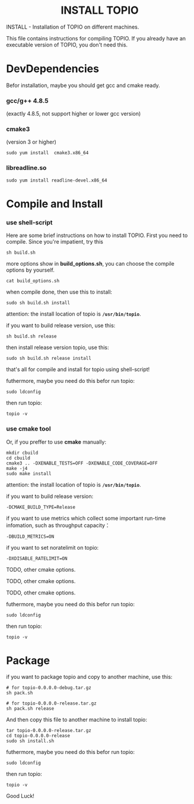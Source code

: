 # <center>INSTALL TOPIO</center>

INSTALL - Installation of TOPIO on different machines.

This file contains instructions for compiling TOPIO. If you already have an
executable version of TOPIO, you don't need this.

# DevDependencies

Befor installation, maybe you should get gcc and cmake ready.

### gcc/g++ 4.8.5
 (exactly 4.8.5, not support higher or lower gcc version)

### cmake3
(version 3 or higher)

```
sudo yum install  cmake3.x86_64
```

### libreadline.so

```
sudo yum install readline-devel.x86_64
```

# Compile and Install
### use shell-script
Here are some brief instructions on how to install TOPIO.  First you need to
compile.  Since you're impatient, try this

```
sh build.sh
```
more options show in **build_options.sh**, you can choose the compile options by yourself.

```
cat build_options.sh
```

when compile done, then use this to install:

```
sudo sh build.sh install
```

attention: the install location of topio is **`/usr/bin/topio`**.

if you want to build release version, use this:

```
sh build.sh release
```

then install release version topio, use this:

```
sudo sh build.sh release install
```

that's all for compile and install for topio using shell-script!


futhermore, maybe you need do this befor run topio:

```
sudo ldconfig
```

then run topio:

```
topio -v
```


### use cmake tool
Or, if you preffer to use **cmake** manually:

```
mkdir cbuild
cd cbuild
cmake3 .. -DXENABLE_TESTS=OFF -DXENABLE_CODE_COVERAGE=OFF 
make -j4
sudo make install
```

attention: the install location of topio is **`/usr/bin/topio`**.

if you want to build release version:

```
-DCMAKE_BUILD_TYPE=Release
```

if you want to use metrics which collect some important run-time infomation, such as throughput capacity：

```
-DBUILD_METRICS=ON
```

if you want to set noratelimit on topio:

```
-DXDISABLE_RATELIMIT=ON
```

TODO, other cmake options.

TODO, other cmake options.

TODO, other cmake options.


futhermore, maybe you need do this befor run topio:

```
sudo ldconfig
```

then run topio:

```
topio -v
```


# Package
if you want to package topio and copy to another machine, use this:

```
# for topio-0.0.0.0-debug.tar.gz
sh pack.sh

# for topio-0.0.0.0-release.tar.gz
sh pack.sh release
```

And then copy this file to another machine to install topio:

```
tar topio-0.0.0.0-release.tar.gz
cd topio-0.0.0.0-release
sudo sh install.sh
```

futhermore, maybe you need do this befor run topio:

```
sudo ldconfig
```

then run topio:

```
topio -v
```

Good Luck!



